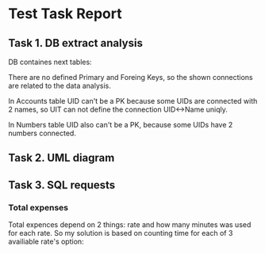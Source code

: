 <h1>Test Task Report </h1>

## Task 1. DB extract analysis

DB containes next tables: 

There are no defined Primary and Foreing Keys, so the shown connections are related to the data analysis.

In Accounts table UID can't be a PK because some UIDs are connected with 2 names, so UIT can not define the connection UID<->Name uniqly.

In Numbers table UID also can't be a PK, because some UIDs have 2 numbers connected.


## Task 2. UML diagram 


## Task 3. SQL requests 
### Total expenses
Total expences depend on 2 things: rate and how many minutes was used for each rate.
So my solution is based on counting time for each of 3 availiable rate's option:   
